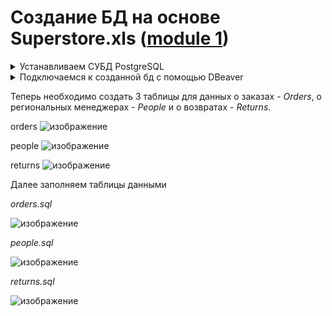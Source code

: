 # Создание БД на основе Superstore.xls ([module 1](https://github.com/papchukev/datalearn/tree/main/DE-101/Module1))

<details> 
  <summary> Устанавливаем СУБД PostgreSQL </summary>
  
  ![изображение](https://github.com/papchukev/datalearn/assets/149643273/d0202b89-a25a-4b30-8b6f-aa50ce3ad9da)     
</details>

<details>
  <summary> Подключаемся к созданной бд с помощью DBeaver </summary>
  
  ![изображение](https://github.com/papchukev/datalearn/assets/149643273/76e4f54e-396a-4742-89b4-842325732099)
  ![изображение](https://github.com/papchukev/datalearn/assets/149643273/72539fc2-66a7-496f-a76b-d35f13b4d37d)
  ![изображение](https://github.com/papchukev/datalearn/assets/149643273/0fefce70-f396-4c2d-baa4-b036c77220a0)

</details>

Теперь необходимо создать 3 таблицы для данных о заказах - *Orders*, о региональных менеджерах - *People* и о возвратах - *Returns*.

orders
![изображение](https://github.com/papchukev/datalearn/assets/149643273/d2c9c991-e62a-4af6-ad13-24d1647815c0)

people
![изображение](https://github.com/papchukev/datalearn/assets/149643273/593e3e4a-4232-420e-a7cf-9da16d45a731)

returns
![изображение](https://github.com/papchukev/datalearn/assets/149643273/7ef4a1bf-6474-415d-84ce-db50e06535bb)

Далее заполняем таблицы данными

*orders.sql*

![изображение](https://github.com/papchukev/datalearn/assets/149643273/601e8e3a-366a-4cc0-96c7-dd4e3a45fde5)

*people.sql*

![изображение](https://github.com/papchukev/datalearn/assets/149643273/76f2bfe7-092d-4ce3-b165-3c327dc2ff51)

*returns.sql*

![изображение](https://github.com/papchukev/datalearn/assets/149643273/9a92a9b3-de49-42b8-b933-f0135a54768a)



